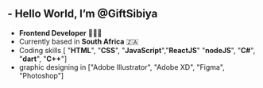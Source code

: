 ## - Hello World, I’m @GiftSibiya
- **Frontend Developer** 🧑🏾‍💻
- Currently based in **South Africa** 🇿🇦
- Coding skills [ "**HTML**", "**CSS**", "**JavaScript**","**ReactJS**" "**nodeJS**", "**C#**", "**dart**", "**C++**"]
- graphic designing in ["Adobe Illustrator", "Adobe XD", "Figma", "Photoshop"]
